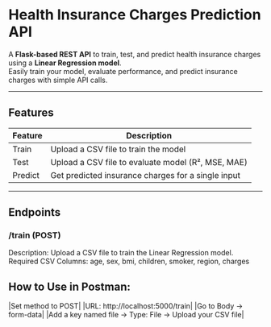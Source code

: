 #  Health Insurance Charges Prediction API 

A **Flask-based REST API** to train, test, and predict health insurance charges using a **Linear Regression model**.  
Easily train your model, evaluate performance, and predict insurance charges with simple API calls.  

---

##  Features

| Feature | Description |
|---------|-------------|
|  Train | Upload a CSV file to train the model |
|  Test | Upload a CSV file to evaluate model (R², MSE, MAE) |
|  Predict | Get predicted insurance charges for a single input |

---

## Endpoints

### /train (POST)
Description: Upload a CSV file to train the Linear Regression model.
Required CSV Columns: age, sex, bmi, children, smoker, region, charges

## How to Use in Postman:

|Set method to POST|
|URL: http://localhost:5000/train|
|Go to Body → form-data|
|Add a key named file → Type: File → Upload your CSV file|

